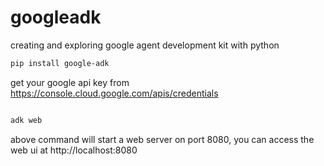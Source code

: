 # googleadk

creating and exploring google agent development kit with python



```bash
pip install google-adk

```

get your google api key from https://console.cloud.google.com/apis/credentials

```bash

adk web 

```

above command will start a web server on port 8080, you can access the web ui at http://localhost:8080




